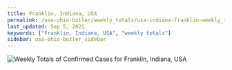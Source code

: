 ```yaml
---
title: Franklin, Indiana, USA
permalink: /usa-ohio-butler/weekly_totals/usa-indiana-franklin-weekly_totals.html
last_updated: Sep 5, 2021
keywords: ["Franklin, Indiana, USA", "weekly totals"]
sidebar: usa-ohio-butler_sidebar
---
```


![Weekly Totals of Confirmed Cases for Franklin, Indiana, USA](/covid_tracker/images/graphs/usa-indiana-franklin-weekly_totals_graph.png)
